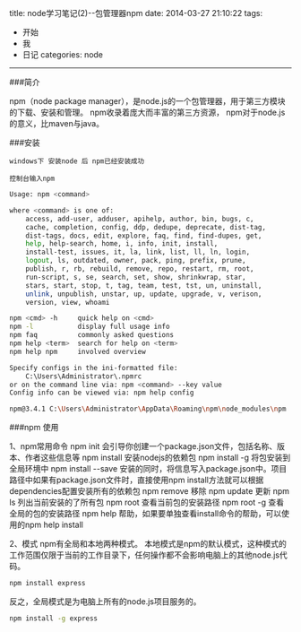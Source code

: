 title: node学习笔记(2)--包管理器npm
date: 2014-03-27 21:10:22
tags:
- 开始
- 我
- 日记
categories: node
---
###简介

npm（node package manager），是node.js的一个包管理器，用于第三方模块的下载、安装和管理。
npm收录着庞大而丰富的第三方资源，
npm对于node.js的意义，比maven与java。


###安装

	windows下 安装node 后 npm已经安装成功

	控制台输入npm

```bash
Usage: npm <command>

where <command> is one of:
    access, add-user, adduser, apihelp, author, bin, bugs, c,
    cache, completion, config, ddp, dedupe, deprecate, dist-tag,
    dist-tags, docs, edit, explore, faq, find, find-dupes, get,
    help, help-search, home, i, info, init, install,
    install-test, issues, it, la, link, list, ll, ln, login,
    logout, ls, outdated, owner, pack, ping, prefix, prune,
    publish, r, rb, rebuild, remove, repo, restart, rm, root,
    run-script, s, se, search, set, show, shrinkwrap, star,
    stars, start, stop, t, tag, team, test, tst, un, uninstall,
    unlink, unpublish, unstar, up, update, upgrade, v, verison,
    version, view, whoami

npm <cmd> -h     quick help on <cmd>
npm -l           display full usage info
npm faq          commonly asked questions
npm help <term>  search for help on <term>
npm help npm     involved overview

Specify configs in the ini-formatted file:
    C:\Users\Administrator\.npmrc
or on the command line via: npm <command> --key value
Config info can be viewed via: npm help config

npm@3.4.1 C:\Users\Administrator\AppData\Roaming\npm\node_modules\npm

```

###npm 使用

1、npm常用命令
npm init  会引导你创建一个package.json文件，包括名称、版本、作者这些信息等
npm install <name> 安装nodejs的依赖包
npm install <name> -g  将包安装到全局环境中
npm install <name> --save  安装的同时，将信息写入package.json中。项目路径中如果有package.json文件时，直接使用npm install方法就可以根据dependencies配置安装所有的依赖包
npm remove <name> 移除
npm update <name> 更新
npm ls  列出当前安装的了所有包
npm root  查看当前包的安装路径
npm root -g  查看全局的包的安装路径
npm help  帮助，如果要单独查看install命令的帮助，可以使用的npm help install

2、模式
npm有全局和本地两种模式。
本地模式是npm的默认模式，这种模式的工作范围仅限于当前的工作目录下，任何操作都不会影响电脑上的其他node.js代码。
```bash
npm install express
```

反之，全局模式是为电脑上所有的node.js项目服务的。

```bash
npm install -g express
```